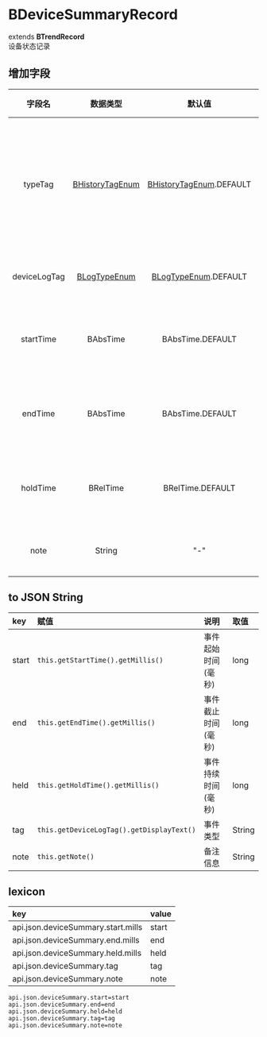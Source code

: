 # BDeviceSummaryRecord
extends **BTrendRecord**  
设备状态记录

## 增加字段
| 字段名 | 数据类型 | 默认值 | 说明 |
|:-------:|:------:|:-------:|:------------|
| typeTag | [BHistoryTagEnum](../enums/HistoryTagEnum.md) | [BHistoryTagEnum](../enums/HistoryTagEnum.md).DEFAULT | 记录数据的统计时间类型 |
| deviceLogTag | [BLogTypeEnum](../enums/LogTypeEnum.md) | [BLogTypeEnum](../enums/LogTypeEnum.md).DEFAULT | 事件类型 |
| startTime | BAbsTime | BAbsTime.DEFAULT | 事件起始时间 |
| endTime | BAbsTime | BAbsTime.DEFAULT | 事件截止时间 |
| holdTime | BRelTime | BRelTime.DEFAULT | 事件持续时间 |
| note | String | "-" | 备注信息 |

## to JSON String
| key | 赋值 | 说明 | 取值 |
|:-------|:------|:-------|:---------|
| start | `this.getStartTime().getMillis()` | 事件起始时间(毫秒) | long |
| end | `this.getEndTime().getMillis()` | 事件截止时间(毫秒) | long |
| held | `this.getHoldTime().getMillis()` | 事件持续时间(毫秒) | long |
| tag | `this.getDeviceLogTag().getDisplayText()` | 事件类型 | String |
| note | `this.getNote()` | 备注信息 | String |

## lexicon
| key | value |
|:-------|:------|
| api.json.deviceSummary.start.mills | start |
| api.json.deviceSummary.end.mills | end |
| api.json.deviceSummary.held.mills | held |
| api.json.deviceSummary.tag | tag |
| api.json.deviceSummary.note | note |

```
api.json.deviceSummary.start=start
api.json.deviceSummary.end=end
api.json.deviceSummary.held=held
api.json.deviceSummary.tag=tag
api.json.deviceSummary.note=note
```